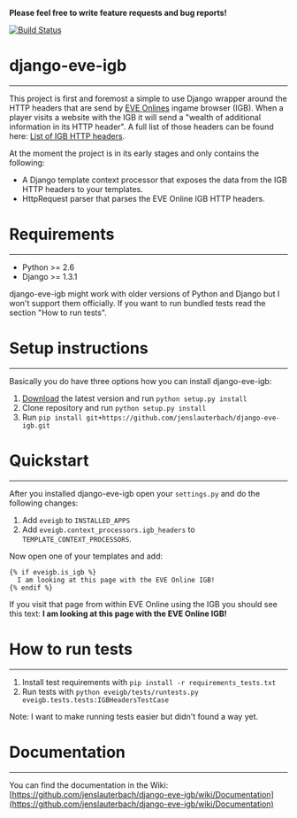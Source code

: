 **Please feel free to write feature requests and bug reports!**

[![Build Status](https://secure.travis-ci.org/jenslauterbach/django-eve-igb.png)](http://travis-ci.org/jenslauterbach/django-eve-igb)

# django-eve-igb
-------------------

This project is first and foremost a simple to use Django wrapper around the HTTP headers that are send by [EVE Onlines](http://eveonline.com "EVE Online website") ingame browser (IGB).
When a player visits a website with the IGB it will send a "wealth of additional information in its HTTP header". A full list of those headers can be found here: [List of IGB HTTP headers](http://wiki.eveonline.com/en/wiki/IGB_Headers).

At the moment the project is in its early stages and only contains the following:

* A Django template context processor that exposes the data from the IGB HTTP headers to your templates.
* HttpRequest parser that parses the EVE Online IGB HTTP headers.

# Requirements
-------------------

* Python >= 2.6
* Django >= 1.3.1

django-eve-igb might work with older versions of Python and Django but I won't support them officially. If you want to run bundled tests read the section "How to run tests".

# Setup instructions
-------------------

Basically you do have three options how you can install django-eve-igb:

1. [Download](https://github.com/jenslauterbach/django-eve-igb/zipball/master "Direct download link") the latest version and run `python setup.py install`
2. Clone repository and run `python setup.py install` 
3. Run `pip install git+https://github.com/jenslauterbach/django-eve-igb.git`

# Quickstart
-------------------

After you installed django-eve-igb open your `settings.py` and do the following changes: 

1. Add `eveigb` to `INSTALLED_APPS`
2. Add `eveigb.context_processors.igb_headers` to  `TEMPLATE_CONTEXT_PROCESSORS`.

Now open one of your templates and add:

    {% if eveigb.is_igb %}
      I am looking at this page with the EVE Online IGB!
    {% endif %}

If you visit that page from within EVE Online using the IGB you should see this text: **I am looking at this page with the EVE Online IGB!**

# How to run tests
-------------------

1. Install test requirements with `pip install -r requirements_tests.txt`
2. Run tests with `python eveigb/tests/runtests.py eveigb.tests.tests:IGBHeadersTestCase`

Note: I want to make running tests easier but didn't found a way yet.

# Documentation
-------------------

You can find the documentation in the Wiki: [https://github.com/jenslauterbach/django-eve-igb/wiki/Documentation](https://github.com/jenslauterbach/django-eve-igb/wiki/Documentation)